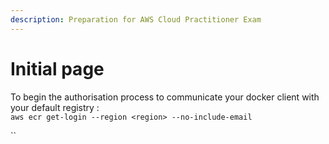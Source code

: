 ```yaml
---
description: Preparation for AWS Cloud Practitioner Exam
---
```


# Initial page

To begin the authorisation process to communicate your docker client with your default registry :  
`aws ecr get-login --region <region> --no-include-email`

\`\`



